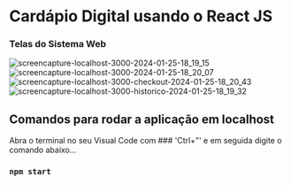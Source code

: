 # Cardápio Digital usando o React JS

### Telas do Sistema Web

![screencapture-localhost-3000-2024-01-25-18_19_15](https://github.com/breenocunha/food-cardapio-digital-react/assets/154290956/615c738a-e6f4-4dde-be70-3963d4b6adc5)
![screencapture-localhost-3000-2024-01-25-18_20_07](https://github.com/breenocunha/food-cardapio-digital-react/assets/154290956/2a3005c8-68ac-43ea-9351-6f456e5503e5)
![screencapture-localhost-3000-checkout-2024-01-25-18_20_43](https://github.com/breenocunha/food-cardapio-digital-react/assets/154290956/44cc3827-b9f4-4ed6-b147-dd9e25f1a829)
![screencapture-localhost-3000-historico-2024-01-25-18_19_32](https://github.com/breenocunha/food-cardapio-digital-react/assets/154290956/a1917410-15b6-4ba8-8a99-bfcdf6146460)

## Comandos para rodar a aplicação em localhost

Abra o terminal no seu Visual Code com ### 'Ctrl+"' e em seguida digite o comando abaixo...
### `npm start`


